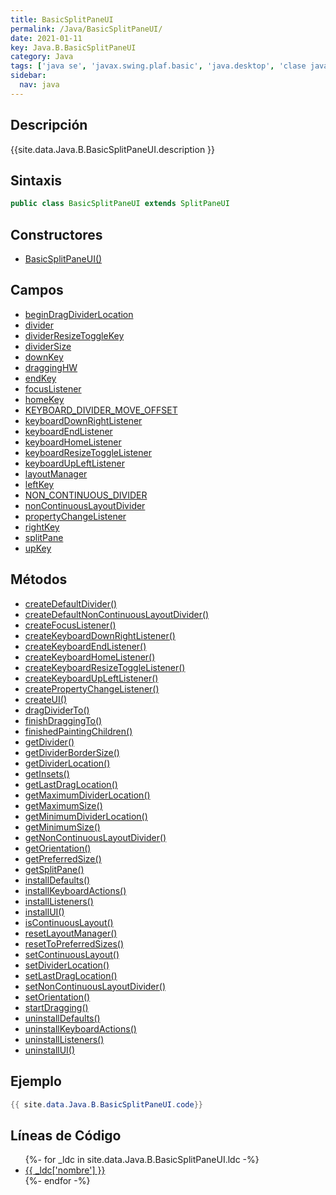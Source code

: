 ```yaml
---
title: BasicSplitPaneUI
permalink: /Java/BasicSplitPaneUI/
date: 2021-01-11
key: Java.B.BasicSplitPaneUI
category: Java
tags: ['java se', 'javax.swing.plaf.basic', 'java.desktop', 'clase java', 'Java 1.0']
sidebar: 
  nav: java
---
```


## Descripción
{{site.data.Java.B.BasicSplitPaneUI.description }}

## Sintaxis
~~~java
public class BasicSplitPaneUI extends SplitPaneUI
~~~

## Constructores
* [BasicSplitPaneUI()](/Java/BasicSplitPaneUI/BasicSplitPaneUI/)

## Campos
* [beginDragDividerLocation](/Java/BasicSplitPaneUI/beginDragDividerLocation/)
* [divider](/Java/BasicSplitPaneUI/divider/)
* [dividerResizeToggleKey](/Java/BasicSplitPaneUI/dividerResizeToggleKey/)
* [dividerSize](/Java/BasicSplitPaneUI/dividerSize/)
* [downKey](/Java/BasicSplitPaneUI/downKey/)
* [draggingHW](/Java/BasicSplitPaneUI/draggingHW/)
* [endKey](/Java/BasicSplitPaneUI/endKey/)
* [focusListener](/Java/BasicSplitPaneUI/focusListener/)
* [homeKey](/Java/BasicSplitPaneUI/homeKey/)
* [KEYBOARD_DIVIDER_MOVE_OFFSET](/Java/BasicSplitPaneUI/KEYBOARD_DIVIDER_MOVE_OFFSET/)
* [keyboardDownRightListener](/Java/BasicSplitPaneUI/keyboardDownRightListener/)
* [keyboardEndListener](/Java/BasicSplitPaneUI/keyboardEndListener/)
* [keyboardHomeListener](/Java/BasicSplitPaneUI/keyboardHomeListener/)
* [keyboardResizeToggleListener](/Java/BasicSplitPaneUI/keyboardResizeToggleListener/)
* [keyboardUpLeftListener](/Java/BasicSplitPaneUI/keyboardUpLeftListener/)
* [layoutManager](/Java/BasicSplitPaneUI/layoutManager/)
* [leftKey](/Java/BasicSplitPaneUI/leftKey/)
* [NON_CONTINUOUS_DIVIDER](/Java/BasicSplitPaneUI/NON_CONTINUOUS_DIVIDER/)
* [nonContinuousLayoutDivider](/Java/BasicSplitPaneUI/nonContinuousLayoutDivider/)
* [propertyChangeListener](/Java/BasicSplitPaneUI/propertyChangeListener/)
* [rightKey](/Java/BasicSplitPaneUI/rightKey/)
* [splitPane](/Java/BasicSplitPaneUI/splitPane/)
* [upKey](/Java/BasicSplitPaneUI/upKey/)

## Métodos
* [createDefaultDivider()](/Java/BasicSplitPaneUI/createDefaultDivider/)
* [createDefaultNonContinuousLayoutDivider()](/Java/BasicSplitPaneUI/createDefaultNonContinuousLayoutDivider/)
* [createFocusListener()](/Java/BasicSplitPaneUI/createFocusListener/)
* [createKeyboardDownRightListener()](/Java/BasicSplitPaneUI/createKeyboardDownRightListener/)
* [createKeyboardEndListener()](/Java/BasicSplitPaneUI/createKeyboardEndListener/)
* [createKeyboardHomeListener()](/Java/BasicSplitPaneUI/createKeyboardHomeListener/)
* [createKeyboardResizeToggleListener()](/Java/BasicSplitPaneUI/createKeyboardResizeToggleListener/)
* [createKeyboardUpLeftListener()](/Java/BasicSplitPaneUI/createKeyboardUpLeftListener/)
* [createPropertyChangeListener()](/Java/BasicSplitPaneUI/createPropertyChangeListener/)
* [createUI()](/Java/BasicSplitPaneUI/createUI/)
* [dragDividerTo()](/Java/BasicSplitPaneUI/dragDividerTo/)
* [finishDraggingTo()](/Java/BasicSplitPaneUI/finishDraggingTo/)
* [finishedPaintingChildren()](/Java/BasicSplitPaneUI/finishedPaintingChildren/)
* [getDivider()](/Java/BasicSplitPaneUI/getDivider/)
* [getDividerBorderSize()](/Java/BasicSplitPaneUI/getDividerBorderSize/)
* [getDividerLocation()](/Java/BasicSplitPaneUI/getDividerLocation/)
* [getInsets()](/Java/BasicSplitPaneUI/getInsets/)
* [getLastDragLocation()](/Java/BasicSplitPaneUI/getLastDragLocation/)
* [getMaximumDividerLocation()](/Java/BasicSplitPaneUI/getMaximumDividerLocation/)
* [getMaximumSize()](/Java/BasicSplitPaneUI/getMaximumSize/)
* [getMinimumDividerLocation()](/Java/BasicSplitPaneUI/getMinimumDividerLocation/)
* [getMinimumSize()](/Java/BasicSplitPaneUI/getMinimumSize/)
* [getNonContinuousLayoutDivider()](/Java/BasicSplitPaneUI/getNonContinuousLayoutDivider/)
* [getOrientation()](/Java/BasicSplitPaneUI/getOrientation/)
* [getPreferredSize()](/Java/BasicSplitPaneUI/getPreferredSize/)
* [getSplitPane()](/Java/BasicSplitPaneUI/getSplitPane/)
* [installDefaults()](/Java/BasicSplitPaneUI/installDefaults/)
* [installKeyboardActions()](/Java/BasicSplitPaneUI/installKeyboardActions/)
* [installListeners()](/Java/BasicSplitPaneUI/installListeners/)
* [installUI()](/Java/BasicSplitPaneUI/installUI/)
* [isContinuousLayout()](/Java/BasicSplitPaneUI/isContinuousLayout/)
* [resetLayoutManager()](/Java/BasicSplitPaneUI/resetLayoutManager/)
* [resetToPreferredSizes()](/Java/BasicSplitPaneUI/resetToPreferredSizes/)
* [setContinuousLayout()](/Java/BasicSplitPaneUI/setContinuousLayout/)
* [setDividerLocation()](/Java/BasicSplitPaneUI/setDividerLocation/)
* [setLastDragLocation()](/Java/BasicSplitPaneUI/setLastDragLocation/)
* [setNonContinuousLayoutDivider()](/Java/BasicSplitPaneUI/setNonContinuousLayoutDivider/)
* [setOrientation()](/Java/BasicSplitPaneUI/setOrientation/)
* [startDragging()](/Java/BasicSplitPaneUI/startDragging/)
* [uninstallDefaults()](/Java/BasicSplitPaneUI/uninstallDefaults/)
* [uninstallKeyboardActions()](/Java/BasicSplitPaneUI/uninstallKeyboardActions/)
* [uninstallListeners()](/Java/BasicSplitPaneUI/uninstallListeners/)
* [uninstallUI()](/Java/BasicSplitPaneUI/uninstallUI/)

## Ejemplo
~~~java
{{ site.data.Java.B.BasicSplitPaneUI.code}}
~~~

## Líneas de Código
<ul>
{%- for _ldc in site.data.Java.B.BasicSplitPaneUI.ldc -%}
   <li>
       <a href="{{_ldc['url'] }}">{{ _ldc['nombre'] }}</a>
   </li>
{%- endfor -%}
</ul>
